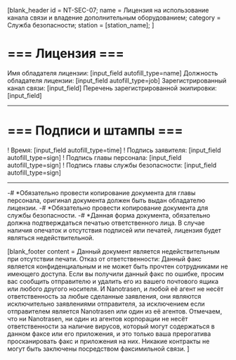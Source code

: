 [blank_header
id = NT-SEC-07;
name = Лицензия на использование канала связи и владение дополнительным оборудованием;
category = Служба безопасности;
station = [station_name];
]

# === Лицензия ===

Имя обладателя лицензии: [input_field autofill_type=name]
Должность обладателя лицензии: [input_field autofill_type=job]
Зарегистрированный канал связи: [input_field]
Перечень зарегистрированной экипировки: [input_field]

---

# === Подписи и штампы ===

! Время: [input_field autofill_type=time]
! Подпись заявителя: [input_field autofill_type=sign]
! Подпись главы персонала: [input_field autofill_type=sign]
! Подпись главы службы безопасности: [input_field autofill_type=sign]

---

-# *Обязательно провести копирование документа для главы персонала, оригинал документа должен быть выдан обладателю лицензии.
-# *Обязательно провести копирование документа для службы безопасности.
-# *Данная форма документа, обязательно должна подтверждаться печатью ответственного лица. В случае наличия опечаток и отсутствия подписей или печатей, лицензия будет являться недействительной.

[blank_footer
content = Данный документ является недействительным при отсутствии печати.
Отказ от ответственности: Данный факс является конфиденциальным и не может быть прочтен сотрудниками не имеющего доступа. Если вы получили данный факс по ошибке, просим вас сообщить отправителю и удалить его из вашего почтового ящика или любого другого носителя. И Nanotrasen, и любой её агент не несёт ответственность за любые сделанные заявления, они являются исключительно заявлениями отправителя, за исключением если отправителем является Nanotrasen или один из её агентов. Отмечаем, что ни Nanotrasen, ни один из агентов корпорации не несёт ответственности за наличие вирусов, который могут содержаться в данном факсе или его приложения, и это только ваша прерогатива просканировать факс и приложения на них. Никакие контракты не могут быть заключены посредством факсимильной связи.
]
